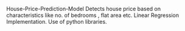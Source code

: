  House-Price-Prediction-Model
Detects house price based on characteristics like no. of bedrooms , flat area etc. Linear Regression Implementation. Use of python libraries.
